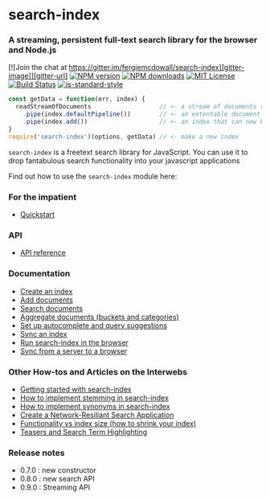 # search-index
### A streaming, persistent full-text search library for the browser and Node.js

[![Join the chat at https://gitter.im/fergiemcdowall/search-index][gitter-image]][gitter-url]
[![NPM version][npm-version-image]][npm-url]
[![NPM downloads][npm-downloads-image]][npm-url]
[![MIT License][license-image]][license-url]
[![Build Status][travis-image]][travis-url]
[![js-standard-style][js-standard-image]][js-standard-url] 

```javascript
const getData = function(err, index) {
  readStreamOfDocuments                   // <- a stream of documents to be indexed
    .pipe(index.defaultPipeline())        // <- an extentable document processing pipeline
    .pipe(index.add())                    // <- an index that can now be queried
}
require('search-index')(options, getData) // <- make a new index
```

`search-index` is a freetext search library for JavaScript. You can use it to drop fantabulous search functionality into your javascript applications

Find out how to use the `search-index` module here:

### For the impatient
 * [Quickstart](./doc/quickstart.md)

### API

 * [API reference](./doc/API.md)

### Documentation
 * [Create an index](./doc/create.md)
 * [Add documents](./doc/add.md)
 * [Search documents](./doc/search.md)
 * [Aggregate documents (buckets and categories)](./doc/aggregations.md)
 * [Set up autocomplete and query suggestions](./doc/autosuggest.md)
 * [Sync an index](./doc/replicate.md)
 * [Run search-index in the browser](./doc/browser.md)
 * [Sync from a server to a browser](./doc/browsersync.md)

### Other How-tos and Articles on the Interwebs
 * [Getting started with search-index](todo)
 * [How to implement stemming in search-index](todo)
 * [How to implement synonyms in search-index](todo)
 * [Create a Network-Resiliant Search Application](doc/EXAMPLES.md)
 * [Functionality vs index size (how to shrink your index)](todo)
 * [Teasers and Search Term Highlighting](todo)

### Release notes

* 0.7.0 : new constructor
* 0.8.0 : new search API
* 0.9.0 : Streaming API

[license-image]: http://img.shields.io/badge/license-MIT-blue.svg?style=flat-square
[license-url]: LICENSE

[npm-url]: https://npmjs.org/package/search-index
[npm-version-image]: http://img.shields.io/npm/v/search-index.svg?style=flat-square
[npm-downloads-image]: http://img.shields.io/npm/dm/search-index.svg?style=flat-square

[travis-url]: http://travis-ci.org/fergiemcdowall/search-index
[travis-image]: http://img.shields.io/travis/fergiemcdowall/search-index.svg?style=flat-square

[gitter-url]: https://gitter.im/fergiemcdowall/search-index?utm_source=badge&utm_medium=badge&utm_campaign=pr-badge&utm_content=badge
[gitter-image]: https://img.shields.io/badge/GITTER-join%20chat-green.svg?style=flat-square

[js-standard-url]: https://github.com/feross/standard
[js-standard-image]: https://img.shields.io/badge/code%20style-standard%20js-green.svg?style=flat-square

